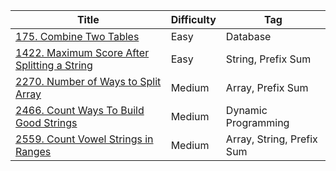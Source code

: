 | Title                                                             | Difficulty | Tag                       |
| ----------------------------------------------------------------- | ---------- | ------------------------- |
| [175. Combine Two Tables](/sql/0175)                              | Easy       | Database                  |
| [1422. Maximum Score After Splitting a String](/go/problems/1422) | Easy       | String, Prefix Sum        |
| [2270. Number of Ways to Split Array](/go/problems/2270)          | Medium     | Array, Prefix Sum         |
| [2466. Count Ways To Build Good Strings](/go/problems/2466)       | Medium     | Dynamic Programming       |
| [2559. Count Vowel Strings in Ranges](/go/problems/2559)          | Medium     | Array, String, Prefix Sum |
